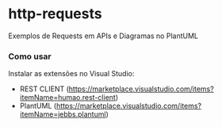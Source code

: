 # http-requests
Exemplos de Requests em APIs e Diagramas no PlantUML

### Como usar
Instalar as extensões no Visual Studio:
- REST CLIENT (https://marketplace.visualstudio.com/items?itemName=humao.rest-client)
- PlantUML (https://marketplace.visualstudio.com/items?itemName=jebbs.plantuml)
